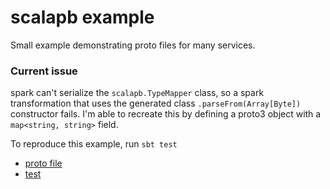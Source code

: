 # scalapb example

Small example demonstrating proto files for many services.

### Current issue

spark can't serialize the `scalapb.TypeMapper` class, so a spark transformation that uses the generated class `.parseFrom(Array[Byte])` constructor fails. I'm able to recreate this by defining a proto3 object with a `map<string, string>` field.

To reproduce this example, run `sbt test`
- [proto file](./protorepo/bad_example/event.proto)
- [test](./src/test/scala/ExampleTest.scala)
